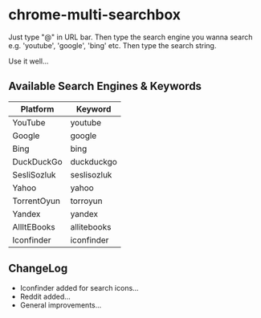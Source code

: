 # chrome-multi-searchbox

Just type "@" in URL bar. Then type the search engine you wanna search e.g. 'youtube', 'google', 'bing' etc. Then type the search string.

Use it well...

## Available Search Engines & Keywords

| Platform    | Keyword     |
|-------------|-------------|
| YouTube     | youtube     |
| Google      | google      |
| Bing        | bing        |
| DuckDuckGo  | duckduckgo  |
| SesliSozluk | seslisozluk |
| Yahoo       | yahoo       |
| TorrentOyun | torroyun    |
| Yandex      | yandex      |
| AllItEBooks | allitebooks |
| Iconfinder  | iconfinder  |

## ChangeLog

* Iconfinder added for search icons...
* Reddit added...
* General improvements...

